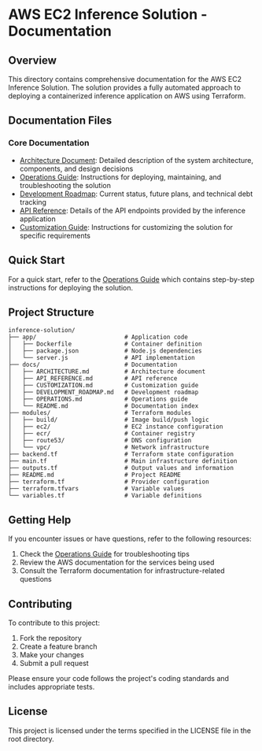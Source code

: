 # AWS EC2 Inference Solution - Documentation

## Overview

This directory contains comprehensive documentation for the AWS EC2 Inference Solution. The solution provides a fully automated approach to deploying a containerized inference application on AWS using Terraform.

## Documentation Files

### Core Documentation

- [Architecture Document](./ARCHITECTURE.md): Detailed description of the system architecture, components, and design decisions
- [Operations Guide](./OPERATIONS.md): Instructions for deploying, maintaining, and troubleshooting the solution
- [Development Roadmap](./DEVELOPMENT_ROADMAP.md): Current status, future plans, and technical debt tracking
- [API Reference](./API_REFERENCE.md): Details of the API endpoints provided by the inference application
- [Customization Guide](./CUSTOMIZATION.md): Instructions for customizing the solution for specific requirements

## Quick Start

For a quick start, refer to the [Operations Guide](./OPERATIONS.md) which contains step-by-step instructions for deploying the solution.

## Project Structure

```t
inference-solution/
├── app/                         # Application code
│   ├── Dockerfile               # Container definition
│   ├── package.json             # Node.js dependencies
│   └── server.js                # API implementation
├── docs/                        # Documentation
│   ├── ARCHITECTURE.md          # Architecture document
│   ├── API_REFERENCE.md         # API reference
│   ├── CUSTOMIZATION.md         # Customization guide
│   ├── DEVELOPMENT_ROADMAP.md   # Development roadmap
│   ├── OPERATIONS.md            # Operations guide
│   └── README.md                # Documentation index
├── modules/                     # Terraform modules
│   ├── build/                   # Image build/push logic
│   ├── ec2/                     # EC2 instance configuration
│   ├── ecr/                     # Container registry
│   ├── route53/                 # DNS configuration
│   └── vpc/                     # Network infrastructure
├── backend.tf                   # Terraform state configuration
├── main.tf                      # Main infrastructure definition
├── outputs.tf                   # Output values and information
├── README.md                    # Project README
├── terraform.tf                 # Provider configuration
├── terraform.tfvars             # Variable values
└── variables.tf                 # Variable definitions
```

## Getting Help

If you encounter issues or have questions, refer to the following resources:

1. Check the [Operations Guide](./OPERATIONS.md) for troubleshooting tips
2. Review the AWS documentation for the services being used
3. Consult the Terraform documentation for infrastructure-related questions

## Contributing

To contribute to this project:

1. Fork the repository
2. Create a feature branch
3. Make your changes
4. Submit a pull request

Please ensure your code follows the project's coding standards and includes appropriate tests.

## License

This project is licensed under the terms specified in the LICENSE file in the root directory.
